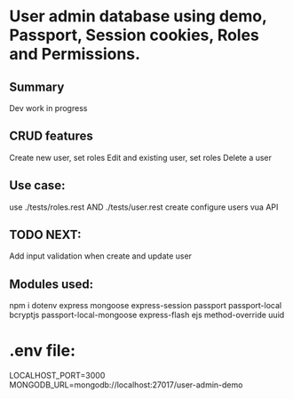 # User admin database using demo, Passport, Session cookies, Roles and Permissions.

## Summary
Dev work in progress

## CRUD features
Create new user, set roles
Edit and existing user, set roles
Delete a user


## Use case:
use ./tests/roles.rest AND ./tests/user.rest create configure users vua API


## TODO NEXT:
Add input validation when create and update user



## Modules used:
npm i dotenv express mongoose express-session passport passport-local bcryptjs passport-local-mongoose express-flash ejs method-override uuid


# .env file:
LOCALHOST_PORT=3000
MONGODB_URL=mongodb://localhost:27017/user-admin-demo
